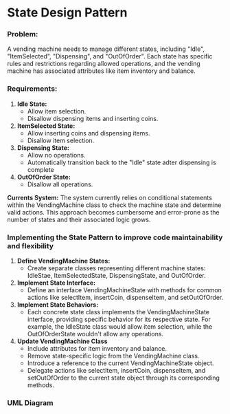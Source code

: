 # State Design Pattern

### Problem:
A vending machine needs to manage different states, including "Idle", "ItemSelected", "Dispensing", and "OutOfOrder". Each state has specific rules and restrictions regarding allowed operations, and the vending machine has associated attributes like item inventory and balance.

### Requirements:
1. **Idle State:**
   - Allow item selection.
   - Disallow dispensing items and inserting coins.
3. **ItemSelected State:**
   - Allow inserting coins and dispensing items.
   - Disallow item selection.
5. **Dispensing State:**
   - Allow no operations.
   - Automatically transition back to the "Idle" state adter dispensing is complete
7. **OutOfOrder State:**
   - Disallow all operations.

**Currents System:** The system currently relies on conditional statements within the VendingMachine class to check the machine state and determine valid actions. This approach becomes cumbersome and error-prone as the number of states and their associated logic grows.

### **Implementing the State Pattern to improve code maintainability and flexibility**
1. **Define VendingMachine States:**
   - Create separate classes representing different machine states: IdleStae, ItemSelectedState, DispensingState, and OutOfOrder.
2. **Implement State Interface:**
   - Define an interface VendingMachineState with methods for common actions like selectItem, insertCoin, dispenseItem, and setOutOfOrder.
4. **Implement State Behaviors:**
   - Each concrete state class implements the VendingMachineState interface, providing specific behavior for its respective state. For example, the IdleState class would allow item selection, while the OutOfOrderState wouldn't allow any operations.
4. **Update VendingMachine Class**
   - Include attributes for item inventory and balance.
   - Remove state-specific logic from the VendingMachine class.
   - Introduce a reference to the current VendingMachineState object.
   - Delegate actions like selectItem, insertCoin, dispenseItem, and setOutOfOrder to the current state object through its corresponding methods.

### UML Diagram

    
   
